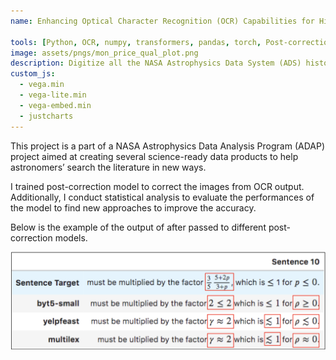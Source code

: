 ```yaml
---
name: Enhancing Optical Character Recognition (OCR) Capabilities for Historical Documents

tools: [Python, OCR, numpy, transformers, pandas, torch, Post-correction]
image: assets/pngs/mon_price_qual_plot.png
description: Digitize all the NASA Astrophysics Data System (ADS) historical text by using Optical Character Recognition (OCR) s
custom_js:
  - vega.min
  - vega-lite.min
  - vega-embed.min
  - justcharts
---
```


This project is a part of a NASA Astrophysics Data Analysis Program (ADAP) project aimed at creating several science-ready data products to help astronomers’ search the literature in new ways.

I trained post-correction model to correct the images from OCR output. Additionally, I conduct statistical analysis to evaluate the performances of the model to find new approaches to improve the accuracy.

Below is the example of the output of after passed to different post-correction models.

![OCR Output](/assets/pngs/sentence10_output.png)




